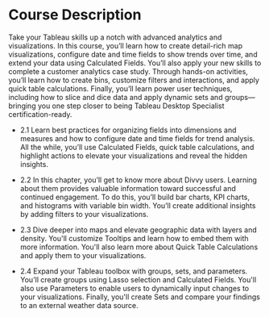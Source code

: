 # Course Description

Take your Tableau skills up a notch with advanced analytics and visualizations. In this course, you’ll learn how to create detail-rich map visualizations, configure date and time fields to show trends over time, and extend your data using Calculated Fields. You’ll also apply your new skills to complete a customer analytics case study. Through hands-on activities, you’ll learn how to create bins, customize filters and interactions, and apply quick table calculations. Finally, you’ll learn power user techniques, including how to slice and dice data and apply dynamic sets and groups—bringing you one step closer to being Tableau Desktop Specialist certification-ready.

* 2.1 Learn best practices for organizing fields into dimensions and measures and how to configure date and time fields for trend analysis. All the while, you’ll use Calculated Fields, quick table calculations, and highlight actions to elevate your visualizations and reveal the hidden insights.

* 2.2 In this chapter, you’ll get to know more about Divvy users. Learning about them provides valuable information toward successful and continued engagement. To do this, you’ll build bar charts, KPI charts, and histograms with variable bin width. You’ll create additional insights by adding filters to your visualizations.

* 2.3 Dive deeper into maps and elevate geographic data with layers and density. You'll customize Tooltips and learn how to embed them with more information. You'll also learn more about Quick Table Calculations and apply them to your visualizations.

* 2.4 Expand your Tableau toolbox with groups, sets, and parameters. You'll create groups using Lasso selection and Calculated Fields. You'll also use Parameters to enable users to dynamically input changes to your visualizations. Finally, you'll create Sets and compare your findings to an external weather data source.

